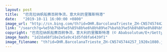 ```yaml
---
layout: post
title:  "巴克拉纳帆船赛百舸争流，意大利的里雅斯特港"
date:   "2019-10-11 16:00:00 +0800"
image_url: "http://cn.bing.com/th?id=OHR.BarcolanaTrieste_ZH-CN5745744257_1920x1080.jpg&rf=LaDigue_1920x1080.jpg&pid=hp"
link: "/search?q=%e5%b7%b4%e5%85%8b%e6%8b%89%e7%ba%b3%e5%b8%86%e8%88%b9%e8%b5%9b&form=hpcapt&mkt=zh-cn"
copyright: "巴克拉纳帆船赛百舸争流，意大利的里雅斯特港 (© Ababsolutum/E+/Getty Images)"
image_hash: "1d2da68f18e2e5a9c41d5fd8fa6439f1"
image_filename: "th?id=OHR.BarcolanaTrieste_ZH-CN5745744257_1920x1080.jpg&rf=LaDigue_1920x1080.jpg&pid=hp"
---
```

